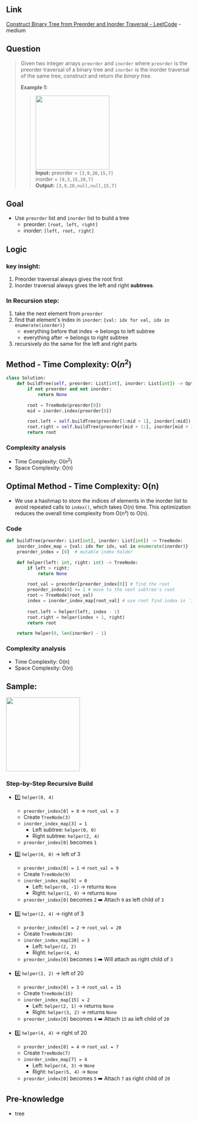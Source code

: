 ## Link
[Construct Binary Tree from Preorder and Inorder Traversal - LeetCode](https://leetcode.com/problems/construct-binary-tree-from-preorder-and-inorder-traversal/description/) - medium
## Question
> Given two integer arrays `preorder` and `inorder` where `preorder` is the preorder traversal of a binary tree and `inorder` is the inorder traversal of the same tree, construct and return _the binary tree_.
> 
> **Example 1:**
>> <img src="pic/pic_105.Construct_Binary_Tree_from_Preorder_and_Inorder_Traversal.png" width="200"> <br>
>> **Input:** 
>> 	preorder = `[3,9,20,15,7]` <br> 
>> 	inorder = `[9,3,15,20,7]` <br> 
>> **Output:** `[3,9,20,null,null,15,7]` <br> 
## Goal
- Use `preorder` list and `inorder` list to build a tree
	- preorder: `[root, left, right]`
	- inorder: `[left, root, right]`
## Logic
### key insight:
1. Preorder traversal always gives the root first
2. Inorder traversal always gives the left and right **subtrees**.

### In Recursion step:
1. take the next element from `preorder`
2. find that element's index in `inorder`: `{val: idx for val, idx in enumerate(inorder)}`
	- everything before that index -> belongs to left subtree
	- everything after -> belongs to right subtree
3. recursively do the same for the left and right parts
## Method - Time Complexity: O($n^2$)
```python
class Solution:
    def buildTree(self, preorder: List[int], inorder: List[int]) -> Optional[TreeNode]:
        if not preorder and not inorder:
            return None

        root = TreeNode(preorder[0])
        mid = inorder.index(preorder[0])

        root.left = self.buildTree(preorder[1:mid + 1], inorder[:mid])
        root.right = self.buildTree(preorder[mid + 1:], inorder[mid + 1:])
        return root
```
### Complexity analysis
- Time Complexity: O($n^2$)
- Space Complexity: O(n)
## Optimal Method - Time Complexity: O(n)
- We use a hashmap to store the indices of elements in the inorder list to avoid repeated calls to `index()`, which takes O(n) time. This optimization reduces the overall time complexity from O(n²) to O(n).
### Code
```python
def buildTree(preorder: List[int], inorder: List[int]) -> TreeNode:
    inorder_index_map = {val: idx for idx, val in enumerate(inorder)}
    preorder_index = [0]  # mutable index holder

    def helper(left: int, right: int) -> TreeNode:
        if left > right:
            return None

        root_val = preorder[preorder_index[0]] # find the root
        preorder_index[0] += 1 # move to the next subtree's root
        root = TreeNode(root_val)
        index = inorder_index_map[root_val] # use root find index in `inorder`
        
        root.left = helper(left, index - 1)
        root.right = helper(index + 1, right)
        return root

    return helper(0, len(inorder) - 1)
```
### Complexity analysis
- Time Complexity: O(n)
- Space Complexity: O(n)
## Sample: 
<img src="pic/pic_105.Construct_Binary_Tree_from_Preorder_and_Inorder_Traversal.png" width="200">

### Step-by-Step Recursive Build
-  1️⃣ `helper(0, 4)`
	- `preorder_index[0] = 0` → `root_val = 3`
	- Create `TreeNode(3)`
	- `inorder_index_map[3] = 1`
	    - Left subtree: `helper(0, 0)`
	    - Right subtree: `helper(2, 4)`
	- `preorder_index[0]` becomes `1`

-  2️⃣ `helper(0, 0)` → left of 3
	- `preorder_index[0] = 1` → `root_val = 9`
	- Create `TreeNode(9)`
	- `inorder_index_map[9] = 0`
	    - Left: `helper(0, -1)` → returns `None`
	    - Right: `helper(1, 0)` → returns `None`
	- `preorder_index[0]` becomes `2`
	➡️ Attach `9` as left child of `3`

-  3️⃣ `helper(2, 4)` → right of 3
	- `preorder_index[0] = 2` → `root_val = 20`
	- Create `TreeNode(20)`
	- `inorder_index_map[20] = 3`
	    - Left: `helper(2, 2)`
	    - Right: `helper(4, 4)`
	- `preorder_index[0]` becomes `3`
	➡️ Will attach as right child of `3`

-  4️⃣ `helper(2, 2)` → left of 20
	- `preorder_index[0] = 3` → `root_val = 15`
	- Create `TreeNode(15)`
	- `inorder_index_map[15] = 2`
	    - Left: `helper(2, 1)` → returns `None`
	    - Right: `helper(3, 2)` → returns `None`
	- `preorder_index[0]` becomes `4`
	➡️ Attach `15` as left child of `20`

-  5️⃣ `helper(4, 4)` → right of 20
	- `preorder_index[0] = 4` → `root_val = 7`
	- Create `TreeNode(7)`
	- `inorder_index_map[7] = 4`
	    - Left: `helper(4, 3)` → `None`
	    - Right: `helper(5, 4)` → `None`
	- `preorder_index[0]` becomes `5`
	➡️ Attach `7` as right child of `20`
## Pre-knowledge
- tree

